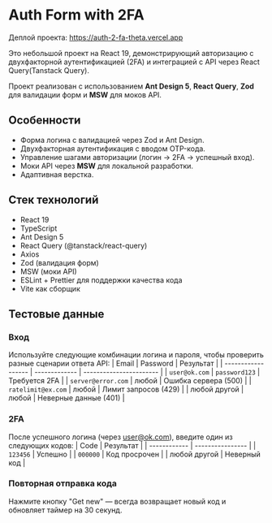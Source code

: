 # Auth Form with 2FA

Деплой проекта: https://auth-2-fa-theta.vercel.app

Это небольшой проект на React 19, демонстрирующий авторизацию с двухфакторной аутентификацией (2FA) и интеграцией с API через React Query(Tanstack Query).

Проект реализован с использованием **Ant Design 5**, **React Query**, **Zod** для валидации форм и **MSW** для моков API.

## Особенности

- Форма логина с валидацией через Zod и Ant Design.
- Двухфакторная аутентификация с вводом OTP-кода.
- Управление шагами авторизации (логин → 2FA → успешный вход).
- Моки API через **MSW** для локальной разработки.
- Адаптивная верстка.

## Стек технологий

- React 19
- TypeScript
- Ant Design 5
- React Query (@tanstack/react-query)
- Axios
- Zod (валидация форм)
- MSW (моки API)
- ESLint + Prettier для поддержки качества кода
- Vite как сборщик

## Тестовые данные

### Вход
Используйте следующие комбинации логина и пароля, чтобы проверить разные сценарии ответа API:
| Email              | Password      | Результат               |
| ------------------ | ------------- | ----------------------- |
| `user@ok.com`      | `password123` |   Требуется 2FA         |
| `server@error.com` | любой         |  Ошибка сервера (500)  |
| `ratelimit@ex.com` | любой         |  Лимит запросов (429) |
| любой другой       | любой         | Неверные данные (401) |

### 2FA
После успешного логина (через user@ok.com), введите один из следующих кодов:
| Code         | Результат        |
| ------------ | ---------------- |
| `123456`     |  Успешно        |
| `000000`     |  Код просрочен |
| любой другой | Неверный код   |

### Повторная отправка кода

Нажмите кнопку "Get new" — всегда возвращает новый код и обновляет таймер на 30 секунд.

